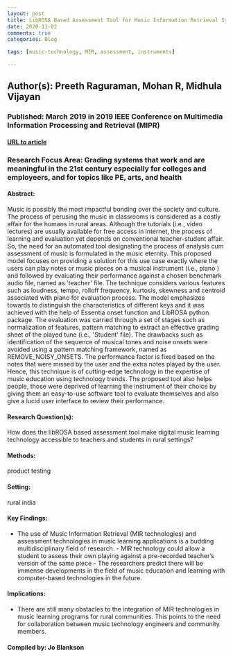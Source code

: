 ```yaml
---
layout: post
title: LibROSA Based Assessment Tool for Music Information Retrieval Systems
date: 2020-11-02
comments: true
categories: Blog

tags: [music-technology, MIR, assessment, instruments]

---
```


## Author(s): Preeth Raguraman, Mohan R, Midhula Vijayan

### Published: March 2019 in 2019 IEEE Conference on Multimedia Information Processing and Retrieval (MIPR)

#### [URL to article](https://ieeexplore-ieee-org.proxy.uchicago.edu/stamp/stamp.jsp?tp=&arnumber=8695384)

### Research Focus Area: Grading systems that work and are meaningful in the 21st century especially for colleges and employeers, and for topics like PE, arts, and health

#### Abstract:
Music is possibly the most impactful bonding over the society and culture. The process of perusing the music in classrooms is considered as a costly affair for the humans in rural areas. Although the tutorials (i.e., video lectures) are usually available for free access in internet, the process of learning and evaluation yet depends on conventional teacher-student affair. So, the need for an automated tool designating the process of analysis cum assessment of music is formulated in the music eternity. This proposed model focuses on providing a solution for this use case exactly where the users can play notes or music pieces on a musical instrument (i.e., piano ) and followed by evaluating their performance against a chosen benchmark audio file, named as 'teacher' file. The technique considers various features such as loudness, tempo, rolloff frequency, kurtosis, skewness and centroid associated with piano for evaluation process. The model emphasizes towards to distinguish the characteristics of different keys and it was achieved with the help of Essentia onset function and LibROSA python package. The evaluation was carried through a set of stages such as normalization of features, pattern matching to extract an effective grading sheet of the played tune (i.e., 'Student' file). The drawbacks such as identification of the sequence of musical tones and noise onsets were avoided using a pattern matching framework, named as REMOVE_NOISY_ONSETS. The performance factor is fixed based on the notes that were missed by the user and the extra notes played by the user. Hence, this technique is of cutting-edge technology in the expertise of music education using technology trends. The proposed tool also helps people, those were deprived of learning the instrument of their choice by giving them an easy-to-use software tool to evaluate themselves and also give a lucid user interface to review their performance.


#### Research Question(s):
How does the libROSA based assessment tool make digital music learning technology accessible to teachers and students in rural settings?


#### Methods:
product testing


#### Setting:
rural india


#### Key Findings:
- The use of Music Information Retrieval (MIR technologies) and assessment technologies in music learning applications is a budding multidisciplinary field of research. - MIR technology could allow a student to assess their own playing against a pre-recorded teacher’s version of the same piece - The researchers predict there will be immense developments in the field of music education and learning with computer-based technologies in the future.


#### Implications:
- There are still many obstacles to the integration of MIR technologies in music learning programs for rural communities. This points to the need for collaboration between music technology engineers and community members.


#### Compiled by: Jo Blankson
